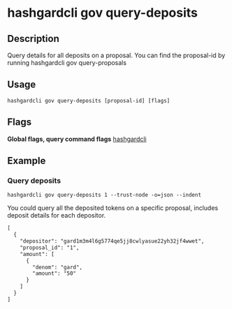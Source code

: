 # hashgardcli gov query-deposits

## Description

Query details for all deposits on a proposal. You can find the proposal-id by running hashgardcli gov query-proposals

## Usage

```
hashgardcli gov query-deposits [proposal-id] [flags]
```
## Flags
**Global flags, query command flags** [hashgardcli](../README.md)

## Example

###  Query deposits

```shell
hashgardcli gov query-deposits 1 --trust-node -o=json --indent

```

You could query all the deposited tokens on a specific proposal, includes deposit details for each depositor.

```txt
[
  {
    "depositor": "gard1m3m4l6g5774qe5jj8cwlyasue22yh32jf4wwet",
    "proposal_id": "1",
    "amount": [
      {
        "denom": "gard",
        "amount": "50"
      }
    ]
  }
]

```
